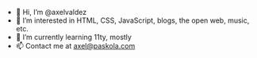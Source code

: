 - 👋 Hi, I’m @axelvaldez
- 👀 I’m interested in HTML, CSS, JavaScript, blogs, the open web, music, etc.
- 🌱 I’m currently learning 11ty, mostly
- 📫 Contact me at axel@paskola.com

<!---
axelvaldez/axelvaldez is a ✨ special ✨ repository because its `README.md` (this file) appears on your GitHub profile.
You can click the Preview link to take a look at your changes.
--->
